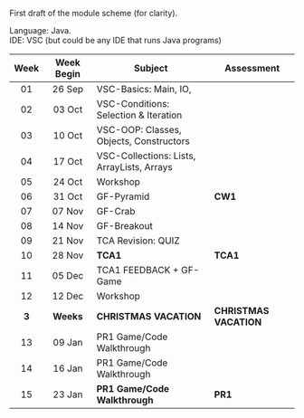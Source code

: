 
First draft of the module scheme (for clarity). 

Language: Java.  
  IDE: VSC (but could be any IDE that runs Java programs)


| Week | Week Begin | Subject | Assessment |
| :---: | :---: | ---- | ---- |
| 01 | 26 Sep | VSC-Basics: Main, IO, | | 
| 02 | 03 Oct | VSC-Conditions: Selection & Iteration | | 
| 03 | 10 Oct | VSC-OOP: Classes, Objects, Constructors | | 
| 04 | 17 Oct | VSC-Collections: Lists, ArrayLists, Arrays | | 
| 05 | 24 Oct | Workshop | | 
| 06 | 31 Oct | GF-Pyramid | **CW1** | 
| 07 | 07 Nov | GF-Crab | | 
| 08 | 14 Nov | GF-Breakout | | 
| 09 | 21 Nov | TCA Revision: QUIZ | |  
| 10 | 28 Nov | **TCA1** | **TCA1** |
| 11 | 05 Dec | TCA1 FEEDBACK + GF-Game | | 
| 12 | 12 Dec | Workshop | |  
| **3** | **Weeks** | **CHRISTMAS VACATION** | **CHRISTMAS VACATION** | 
| 13 | 09 Jan | PR1 Game/Code Walkthrough | |   
| 14 | 16 Jan | PR1 Game/Code Walkthrough  | | 
| 15 | 23 Jan | **PR1 Game/Code Walkthrough** | **PR1** | 